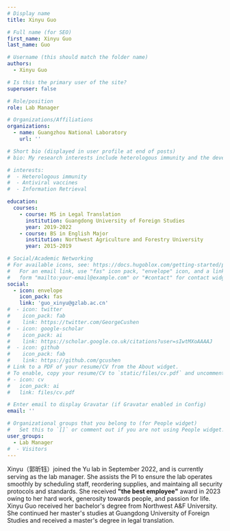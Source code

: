 ```yaml
---
# Display name
title: Xinyu Guo

# Full name (for SEO)
first_name: Xinyu Guo
last_name: Guo

# Username (this should match the folder name)
authors:
  - Xinyu Guo

# Is this the primary user of the site?
superuser: false

# Role/position
role: Lab Manager

# Organizations/Affiliations
organizations:
  - name: Guangzhou National Laboratory
    url: ''

# Short bio (displayed in user profile at end of posts)
# bio: My research interests include heterologous immunity and the development of antiviral vaccines.

# interests:
#  - Heterologous immunity
#  - Antiviral vaccines
#  - Information Retrieval

education:
  courses:
    - course: MS in Legal Translation
      institution: Guangdong University of Foreign Studies
      year: 2019-2022
    - course: BS in English Major
      institution: Northwest Agriculture and Forestry University
      year: 2015-2019

# Social/Academic Networking
# For available icons, see: https://docs.hugoblox.com/getting-started/page-builder/#icons
#   For an email link, use "fas" icon pack, "envelope" icon, and a link in the
#   form "mailto:your-email@example.com" or "#contact" for contact widget.
social:
  - icon: envelope
    icon_pack: fas
    link: 'guo_xinyu@gzlab.ac.cn'
#  - icon: twitter
#    icon_pack: fab
#    link: https://twitter.com/GeorgeCushen
#  - icon: google-scholar
#    icon_pack: ai
#    link: https://scholar.google.co.uk/citations?user=sIwtMXoAAAAJ
#  - icon: github
#    icon_pack: fab
#    link: https://github.com/gcushen
# Link to a PDF of your resume/CV from the About widget.
# To enable, copy your resume/CV to `static/files/cv.pdf` and uncomment the lines below.
# - icon: cv
#   icon_pack: ai
#   link: files/cv.pdf

# Enter email to display Gravatar (if Gravatar enabled in Config)
email: ''

# Organizational groups that you belong to (for People widget)
#   Set this to `[]` or comment out if you are not using People widget.
user_groups:
  - Lab Manager
#  - Visitors
---
```


Xinyu（郭昕钰）joined the Yu lab in September 2022, and is currently serving as the lab manager. She assists the PI to ensure the lab operates smoothly by scheduling staff, reordering supplies, and maintaing all security protocols and standards. She received **"the best employee"** award in 2023 owing to her hard work, generosity towards people, and passion for life. Xinyu Guo received her bachelor's degree from Northwest A&F University. She continued her master's studies at Guangdong University of Foreign Studies and received a master's degree in legal translation.
